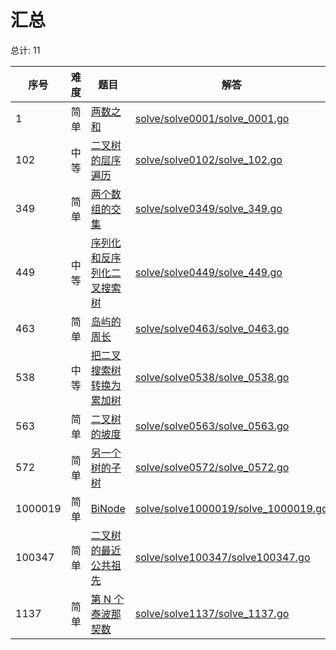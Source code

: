 # 汇总

<!--- table -->

总计: 11

| 序号    | 难度 | 题目                                                                                                   | 解答                                                                       |
| ------- | ---- | ------------------------------------------------------------------------------------------------------ | -------------------------------------------------------------------------- |
| 1       | 简单 | [两数之和](https://leetcode-cn.com/problems/two-sum)                                                   | [solve/solve0001/solve_0001.go](solve/solve0001/solve_0001.go)             |
| 102     | 中等 | [二叉树的层序遍历](https://leetcode-cn.com/problems/binary-tree-level-order-traversal/)                | [solve/solve0102/solve_102.go](solve/solve0102/solve_102.go)               |
| 349     | 简单 | [两个数组的交集](https://leetcode-cn.com/problems/intersection-of-two-arrays/)                         | [solve/solve0349/solve_349.go](solve/solve0349/solve_349.go)               |
| 449     | 中等 | [序列化和反序列化二叉搜索树](https://leetcode-cn.com/problems/serialize-and-deserialize-bst/)          | [solve/solve0449/solve_449.go](solve/solve0449/solve_449.go)               |
| 463     | 简单 | [岛屿的周长](https://leetcode-cn.com/problems/island-perimeter)                                        | [solve/solve0463/solve_0463.go](solve/solve0463/solve_0463.go)             |
| 538     | 中等 | [把二叉搜索树转换为累加树](https://leetcode-cn.com/problems/convert-bst-to-greater-tree)               | [solve/solve0538/solve_0538.go](solve/solve0538/solve_0538.go)             |
| 563     | 简单 | [二叉树的坡度](https://leetcode-cn.com/problems/binary-tree-tilt)                                      | [solve/solve0563/solve_0563.go](solve/solve0563/solve_0563.go)             |
| 572     | 简单 | [另一个树的子树](https://leetcode-cn.com/problems/subtree-of-another-tree)                             | [solve/solve0572/solve_0572.go](solve/solve0572/solve_0572.go)             |
| 1000019 | 简单 | [BiNode](https://leetcode-cn.com/problems/binode-lcci/)                                                | [solve/solve1000019/solve_1000019.go](solve/solve1000019/solve_1000019.go) |
| 100347  | 简单 | [二叉树的最近公共祖先](https://leetcode-cn.com/problems/er-cha-shu-de-zui-jin-gong-gong-zu-xian-lcof/) | [solve/solve100347/solve100347.go](solve/solve100347/solve100347.go)       |
| 1137    | 简单 | [第 N 个泰波那契数](https://leetcode-cn.com/problems/n-th-tribonacci-number)                           | [solve/solve1137/solve_1137.go](solve/solve1137/solve_1137.go)             |
